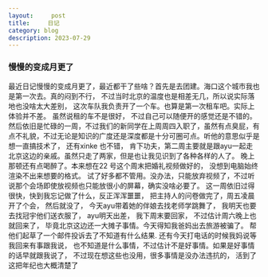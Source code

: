 ```yaml
---
layout:     post
title:     日记
category: blog
description: 2023-07-29
---
```



### 慢慢的变成月更了

  最近日记慢慢的变成月更了，最近都干了些啥？首先是去团建。海口这个城市我也是第一次去。真的闷到不行， 不过当时北京的温度也是相差无几，所以说实际落地也没啥太大差别， 这次车队我负责开了一个车。也算是第一次租车吧。实际上体验并不差。 虽然说租的车不是很好， 不过自己可以随便开的感觉还是不错的。
  然后依旧是忙碌的一周，不过我们的新同学在上周周四入职了，虽然有点臭屁，有点不礼貌，不过无论是知识的广度还是深度都是十分可圈可点。听他的意思似乎是想一直搞技术了， 还有xinke 也不错， 肯下功夫，第二周主要就是跟ayu一起走北京这边的亲戚。虽然只走了两家，但是也让我见识到了各种各样的人了。 晚上那顿还有点喝醉了。本来想在22 号这个周末把婚礼视频做好的， 没想到电脑始终渲染不出来想要的格式。 试了好多都不管用。没办法，只能放弃视频了，不过听说那个会场即使放视频也只能放很小的屏幕，确实没啥必要了。
  这一周依旧过得很快，快到我忘记做了什么，反正浑浑噩噩， 把主持人的问卷做完了，周五凌晨开了个会， 然后就没了， 今天ayu带着她的伴娘去找老师学跳舞了， 我明天也要去找冠宇他们送衣服了， ayu明天出差， 我下周末要回家， 不过估计周六晚上也就回来了， 毕竟北京这边还一大摊子事情。今天得知我爸妈出去旅游被骗了。 帮他们起草了一个邮件投诉去了不知道有什么结果. 还有今天打电话的时候我妈说等我回来有事跟我说， 也不知道是什么事情，不过估计不是好事情。如果是好事情的话早就跟我说了， 不过现在想这些也没用，很多事情是没办法违抗的， 活到了这把年纪也大概清楚了

